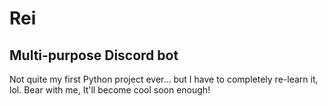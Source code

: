 # Rei
## Multi-purpose Discord bot

Not quite my first Python project ever... but I have to completely re-learn it, lol.
Bear with me, It'll become cool soon enough!
